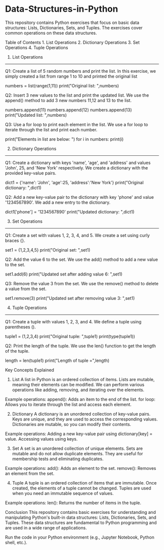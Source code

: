 # Data-Structures-in-Python
This repository contains Python exercises that focus on basic data structures: Lists, Dictionaries, Sets, and Tuples. The exercises cover common operations on these data structures.

Table of Contents
    1. List Operations
    2. Dictionary Operations
    3. Set Operations
    4. Tuple Operations


1. List Operations
--------------------------------------------------------
Q1: Create a list of 5 random numbers and print the list.
In this exercise, we simply created a list from range 1 to 10 and printed the original list

numbers = list(range(1,11))
print("Original list: ",numbers)

Q2: Insert 3 new values to the list and print the updated list.
We use the append() method to add 3 new numbers 11,12 and 13 to the list.

numbers.append(11)
numbers.append(12)
numbers.append(13)
print("Updated list: ",numbers)

Q3: Use a for loop to print each element in the list.
We use a for loop to iterate through the list and print each number.

print("Elements in list are below: ")
for i in numbers:
    print(i)

2. Dictionary Operations
------------------------------------------------------------------
Q1: Create a dictionary with keys 'name', 'age', and 'address' and values 'John', 25, and 'New York' respectively.
We create a dictionary with the provided key-value pairs.

dict1 = {'name': 'John', 'age':25, 'address':'New York'}
print("Original dictionary: ",dict1)

Q2: Add a new key-value pair to the dictionary with key 'phone' and value '1234567890'.
We add a new entry to the dictionary.

dict1['phone'] = '1234567890'
print("Updated dictionary: ",dict1)

3. Set Operations
---------------------------------------------------------------
Q1: Create a set with values 1, 2, 3, 4, and 5.
We create a set using curly braces {}.

set1 = {1,2,3,4,5}
print("Original set: ",set1)

Q2: Add the value 6 to the set.
We use the add() method to add a new value to the set.

set1.add(6)
print("Updated set after adding value 6: ",set1)

Q3: Remove the value 3 from the set.
We use the remove() method to delete a value from the set.

set1.remove(3)
print("Updated set after removing value 3: ",set1)

4. Tuple Operations
--------------------------------------------------------------------
Q1: Create a tuple with values 1, 2, 3, and 4.
We define a tuple using parentheses ().

tuple1 = (1,2,3,4)
print("Original tuple: ",tuple1)
print(type(tuple1))

Q2: Print the length of the tuple.
We use the len() function to get the length of the tuple.

length = len(tuple1)
print("Length of tuple =",length)

Key Concepts Explained
1. List
A list in Python is an ordered collection of items. Lists are mutable, meaning their elements can be modified. We can perform various operations like adding, removing, and iterating over the elements.

Example operations:
append(): Adds an item to the end of the list.
for loop: Allows you to iterate through the list and access each element.

2. Dictionary
A dictionary is an unordered collection of key-value pairs. Keys are unique, and they are used to access the corresponding values. Dictionaries are mutable, so you can modify their contents.

Example operations:
Adding a new key-value pair using dictionary[key] = value.
Accessing values using keys.

3. Set
A set is an unordered collection of unique elements. Sets are mutable and do not allow duplicate elements. They are useful for membership tests and eliminating duplicates.

Example operations:
add(): Adds an element to the set.
remove(): Removes an element from the set.

4. Tuple
A tuple is an ordered collection of items that are immutable. Once created, the elements of a tuple cannot be changed. Tuples are used when you need an immutable sequence of values.

Example operations:
len(): Returns the number of items in the tuple.

Conclusion
This repository contains basic exercises for understanding and manipulating Python's built-in data structures: Lists, Dictionaries, Sets, and Tuples. These data structures are fundamental to Python programming and are used in a wide range of applications.

Run the code in your Python environment (e.g., Jupyter Notebook, Python shell, etc.).


